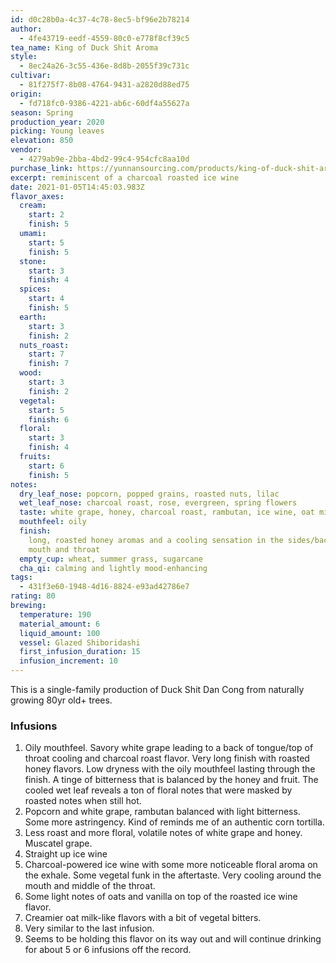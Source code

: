 ```yaml
---
id: d0c28b0a-4c37-4c78-8ec5-bf96e2b78214
author:
  - 4fe43719-eedf-4559-80c0-e778f8cf39c5
tea_name: King of Duck Shit Aroma
style:
  - 8ec24a26-3c55-436e-8d8b-2055f39c731c
cultivar:
  - 81f275f7-8b08-4764-9431-a2820d88ed75
origin:
  - fd718fc0-9386-4221-ab6c-60df4a55627a
season: Spring
production_year: 2020
picking: Young leaves
elevation: 850
vendor:
  - 4279ab9e-2bba-4bd2-99c4-954cfc8aa10d
purchase_link: https://yunnansourcing.com/products/king-of-duck-shit-aroma-dan-cong-oolong-tea?_pos=1&_sid=d4ddca957&_ss=r
excerpt: reminiscent of a charcoal roasted ice wine
date: 2021-01-05T14:45:03.983Z
flavor_axes:
  cream:
    start: 2
    finish: 5
  umami:
    start: 5
    finish: 5
  stone:
    start: 3
    finish: 4
  spices:
    start: 4
    finish: 5
  earth:
    start: 3
    finish: 2
  nuts_roast:
    start: 7
    finish: 7
  wood:
    start: 3
    finish: 2
  vegetal:
    start: 5
    finish: 6
  floral:
    start: 3
    finish: 4
  fruits:
    start: 6
    finish: 5
notes:
  dry_leaf_nose: popcorn, popped grains, roasted nuts, lilac
  wet_leaf_nose: charcoal roast, rose, evergreen, spring flowers
  taste: white grape, honey, charcoal roast, rambutan, ice wine, oat milk
  mouthfeel: oily
  finish:
    long, roasted honey aromas and a cooling sensation in the sides/back of
    mouth and throat
  empty_cup: wheat, summer grass, sugarcane
  cha_qi: calming and lightly mood-enhancing
tags:
  - 431f3e60-1948-4d16-8824-e93ad42786e7
rating: 80
brewing:
  temperature: 190
  material_amount: 6
  liquid_amount: 100
  vessel: Glazed Shiboridashi
  first_infusion_duration: 15
  infusion_increment: 10
---
```


This is a single-family production of Duck Shit Dan Cong from naturally growing 80yr old+ trees.

### Infusions

1. Oily mouthfeel. Savory white grape leading to a back of tongue/top of throat cooling and charcoal roast flavor. Very long finish with roasted honey flavors. Low dryness with the oily mouthfeel lasting through the finish. A tinge of bitterness that is balanced by the honey and fruit. The cooled wet leaf reveals a ton of floral notes that were masked by roasted notes when still hot.
2. Popcorn and white grape, rambutan balanced with light bitterness. Some more astringency. Kind of reminds me of an authentic corn tortilla.
3. Less roast and more floral, volatile notes of white grape and honey. Muscatel grape.
4. Straight up ice wine
5. Charcoal-powered ice wine with some more noticeable floral aroma on the exhale. Some vegetal funk in the aftertaste. Very cooling around the mouth and middle of the throat.
6. Some light notes of oats and vanilla on top of the roasted ice wine flavor.
7. Creamier oat milk-like flavors with a bit of vegetal bitters.
8. Very similar to the last infusion.
9. Seems to be holding this flavor on its way out and will continue drinking for about 5 or 6 infusions off the record.
